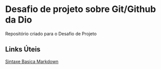 # Desafio de projeto sobre Git/Github da Dio
Repositório criado para o Desafio de Projeto

## Links Úteis
[Sintaxe Basica Markdown](http://www.markdownguide.org/basic-syntax/)
